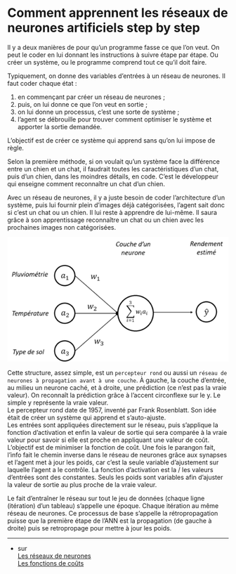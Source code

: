 # **Comment apprennent les réseaux de neurones artificiels** step by step

Il y a deux manières de pour qu’un programme fasse ce que l’on veut. On peut le coder en lui donnant les instructions à suivre étape par étape. Ou créer un système, ou le programme comprend tout ce qu’il doit faire.  

Typiquement, on donne des variables d’entrées à un réseau de neurones. Il faut coder chaque état : 
1. en commençant par créer un réseau de neurones ;
2. puis, on lui donne ce que l’on veut en sortie ;
3. on lui donne un processus, c’est une sorte de système ;
4. l’agent se débrouille pour trouver comment optimiser le système et apporter la sortie demandée.

L’objectif est de créer ce système qui apprend sans qu’on lui impose de règle.  

Selon la première méthode, si on voulait qu’un système face la différence entre un chien et un chat, il faudrait toutes les caractéristiques d’un chat, puis d’un chien, dans les moindres détails, en code. C’est le développeur qui enseigne comment reconnaître un chat d’un chien.

Avec un réseau de neurones, il y a juste besoin de coder l’architecture d’un système, puis lui fournir plein d’images déjà catégorisées, l’agent sait donc si c’est un chat ou un chien. Il lui reste à apprendre de lui-même. Il saura grâce à son apprentissage reconnaître un chat ou un chien avec les prochaines images non catégorisées. 

<div align="center">
    <img src="../../../assets/images/4doc/percepteurRond.png" alt="Percepteur rond" title="Réseau de neurones à propagation avant à une couche">
</div>

Cette structure, assez simple, est un `percepteur rond` ou aussi un `réseau de neurones à propagation avant à une couche`. À gauche, la couche d’entrée, au milieu un neurone caché, et à droite, une prédiction (ce n’est pas la vraie valeur). On reconnaît la prédiction grâce à l’accent circonflexe sur le y. Le simple y représente la vraie valeur.  
Le percepteur rond date de 1957, inventé par Frank Rosenblatt. Son idée était de créer un système qui apprend et s’auto-ajuste.  
Les entrées sont appliquées directement sur le réseau, puis s’applique la fonction d’activation et enfin la valeur de sortie qui sera comparée à la vraie valeur pour savoir si elle est proche en appliquant une valeur de coût. L’objectif est de minimiser la fonction de coût. Une fois le parangon fait, l’info fait le chemin inverse dans le réseau de neurones grâce aux synapses et l’agent met à jour les poids, car c’est la seule variable d’ajustement sur laquelle l’agent a le contrôle. La fonction d’activation est la / les valeurs d’entrées sont des constantes. Seuls les poids sont variables afin d’ajuster la valeur de sortie au plus proche de la vraie valeur.  

Le fait d’entraîner le réseau sur tout le jeu de données (chaque ligne (itération) d’un tableau) s’appelle une époque. Chaque itération au même réseau de neurones. Ce processus de base s’appelle la rétropropagation puisse que la première étape de l’ANN est la propagation (de gauche à droite) puis se retropropage pour mettre à jour les poids.

___
+ sur   
[Les réseaux de neurones](https://www.aspexit.com/reseau-de-neurones-on-va-essayer-de-demystifier-un-peu-tout-ca-1/)  
[Les fonctions de coûts](https://stats.stackexchange.com/questions/154879/a-list-of-functions-used-in-neural-netwarks-alongside-applications)